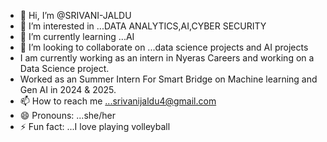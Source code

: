 - 👋 Hi, I’m @SRIVANI-JALDU
- 👀 I’m interested in ...DATA ANALYTICS,AI,CYBER SECURITY
- 🌱 I’m currently learning ...AI
- 💞️ I’m looking to collaborate on ...data science projects and AI projects
- I am currently working as an intern in Nyeras Careers and working on a Data Science project.
- Worked as an Summer Intern For Smart Bridge on Machine learning and Gen AI in 2024 & 2025.
- 📫 How to reach me ...srivanijaldu4@gmail.com
- 😄 Pronouns: ...she/her
- ⚡ Fun fact: ...I love playing volleyball

<!---
SRIVANI-JALDU/SRIVANI-JALDU is a ✨ special ✨ repository because its `README.md` (this file) appears on your GitHub profile.
You can click the Preview link to take a look at your changes.
--->
